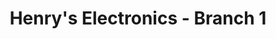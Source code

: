 ---
title: "Henry's Electronics - Branch 1"
url: /meycauayan-bulacan/henrys-electronics-branch-1/
shop: Elektrisch
---